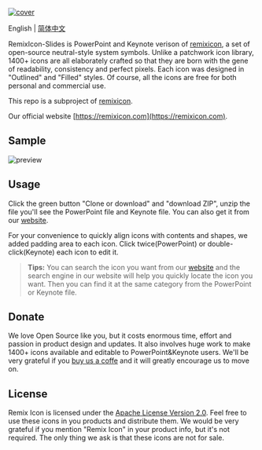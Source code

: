 [![cover](http://cdn.remixicon.com/github-slides-cover.svg)](https://github.com/Remix-Design/RemixIcon-Slides)

English | [简体中文](./README_CN.md)

RemixIcon-Slides is PowerPoint and Keynote verison of [remixicon](https://github.com/Remix-Design/RemixIcon), a set of open-source neutral-style system symbols. Unlike a patchwork icon library, 1400+ icons are all elaborately crafted so that they are born with the gene of readability, consistency and perfect pixels. Each icon was designed in "Outlined" and "Filled" styles. Of course, all the icons are free for both personal and commercial use.

This repo is a subproject of [remixicon](https://github.com/Remix-Design/RemixIcon).

Our official website [https://remixicon.com](https://remixicon.com).

## Sample

![preview](http://cdn.remixicon.com/github-keynote-preview.png)

## Usage

Click the green button "Clone or download" and "download ZIP", unzip the file you'll see the  PowerPoint file and Keynote file. You can also get it from our [website](https://remixicon.com/#download).

For your convenience to quickly align icons with contents and shapes, we added padding area to each icon. Click twice(PowerPoint) or double-click(Keynote) each icon to edit it.

> **Tips:** You can search the icon you want from our [website](https://remixicon.com) and the search engine in our website will help you quickly locate the icon you want. Then you can find it at the same category from the PowerPoint or Keynote file.

## Donate

We love Open Source like you, but it costs enormous time, effort and passion in product design and updates. It also involves huge work to make 1400+ icons available and editable to PowerPoint&Keynote users. We'll be very grateful if you [buy us a coffe](https://remixicon.com/#donate) and it will greatly encourage us to move on.

## License

Remix Icon is licensed under the [Apache License Version 2.0](https://github.com/Remix-Design/remixicon/blob/master/License).  Feel free to use these icons in you products and distribute them. We would be very grateful if you mention "Remix Icon" in your product info, but it's not required. The only thing we ask is that these icons are not for sale.

